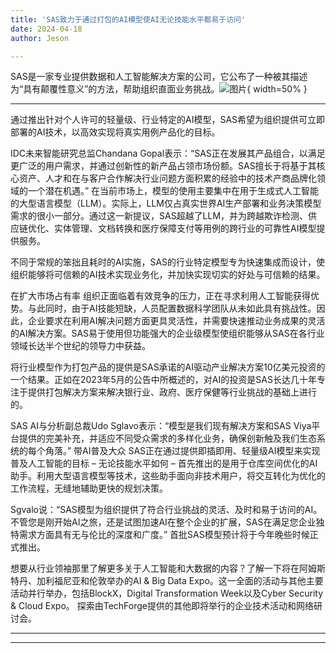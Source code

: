 ```yaml
---
title: 'SAS致力于通过打包的AI模型使AI无论技能水平都易于访问'
date: 2024-04-18
author: Jeson

---
```


SAS是一家专业提供数据和人工智能解决方案的公司，它公布了一种被其描述为“具有颠覆性意义”的方法，帮助组织直面业务挑战。![图片](https://www.artificialintelligence-news.com/wp-content/uploads/sites/9/2024/04/possessed-photography-jIBMSMs4_kA-unsplash.jpg){ width=50% }

---
通过推出针对个人许可的轻量级、行业特定的AI模型，SAS希望为组织提供可立即部署的AI技术，以高效实现将真实用例产品化的目标。

IDC未来智能研究总监Chandana Gopal表示：“SAS正在发展其产品组合，以满足更广泛的用户需求，并通过创新性的新产品占领市场份额。SAS擅长于将基于其核心资产、人才和在与客户合作解决行业问题方面积累的经验中的技术产商品牌化领域的一个潜在机遇。” 
    在当前市场上，模型的使用主要集中在用于生成式人工智能的大型语言模型（LLM）。实际上，LLM仅占真实世界AI生产部署和业务决策模型需求的很小一部分。通过这一新提议，SAS超越了LLM，并为跨越欺诈检测、供应链优化、实体管理、文档转换和医疗保障支付等用例的跨行业的可靠性AI模型提供服务。

不同于常规的笨拙且耗时的AI实施，SAS的行业特定模型专为快速集成而设计，使组织能够将可信赖的AI技术实现业务化，并加快实现切实的好处与可信赖的结果。

在扩大市场占有率
组织正面临着有效竞争的压力，正在寻求利用人工智能获得优势。与此同时，由于AI技能短缺，人员配置数据科学团队从未如此具有挑战性。因此，企业要求在利用AI解决问题方面更具灵活性，并需要快速推动业务成果的灵活的AI解决方案。SAS易于使用但功能强大的企业级模型使组织能够从SAS在各行业领域长达半个世纪的领导力中获益。

将行业模型作为打包产品的提供是SAS承诺的AI驱动产业解决方案10亿美元投资的一个结果。正如在2023年5月的公告中所概述的，对AI的投资是SAS长达几十年专注于提供打包解决方案来解决银行业、政府、医疗保健等行业挑战的基础上进行的。

SAS AI与分析副总裁Udo Sglavo表示：“模型是我们现有解决方案和SAS Viya平台提供的完美补充，并适应不同受众需求的多样化业务，确保创新触及我们生态系统的每个角落。”
带AI普及大众
SAS正在通过提供即插即用、轻量级AI模型来实现普及人工智能的目标 – 无论技能水平如何 – 首先推出的是用于仓库空间优化的AI助手。利用大型语言模型等技术，这些助手面向非技术用户，将交互转化为优化的工作流程，无缝地辅助更快的规划决策。

Sgvalo说：“SAS模型为组织提供了符合行业挑战的灵活、及时和易于访问的AI。
不管您是刚开始AI之旅，还是试图加速AI在整个企业的扩展，SAS在满足您企业独特需求方面具有无与伦比的深度和广度。”
首批SAS模型预计将于今年晚些时候正式推出。

想要从行业领袖那里了解更多关于人工智能和大数据的内容？了解一下将在阿姆斯特丹、加利福尼亚和伦敦举办的AI & Big Data Expo。这一全面的活动与其他主要活动并行举办，包括BlockX，Digital Transformation Week以及Cyber Security & Cloud Expo。
探索由TechForge提供的其他即将举行的企业技术活动和网络研讨会。

---
---
